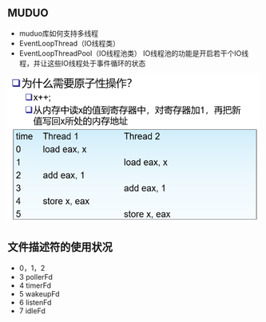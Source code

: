 ## MUDUO
 - muduo库如何支持多线程
 - EventLoopThread（IO线程类）
 - EventLoopThreadPool（IO线程池类）
IO线程池的功能是开启若干个IO线程，并让这些IO线程处于事件循环的状态

![avatar](./src/1.PNG)

## 文件描述符的使用状况
 - 0，1，2
 - 3 pollerFd
 - 4 timerFd
 - 5 wakeupFd
 - 6 listenFd
 - 7 idleFd
